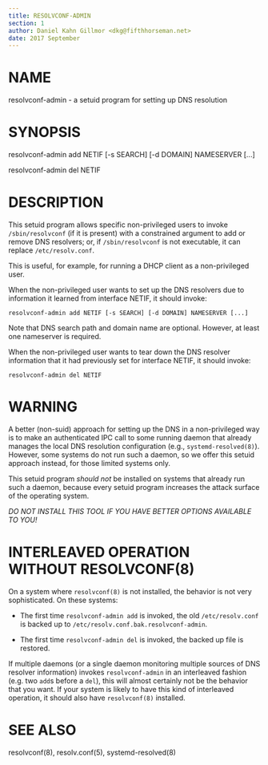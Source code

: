 ```yaml
---
title: RESOLVCONF-ADMIN
section: 1
author: Daniel Kahn Gillmor <dkg@fifthhorseman.net>
date: 2017 September
---
```


NAME
====

resolvconf-admin - a setuid program for setting up DNS resolution

SYNOPSIS
========
 
resolvconf-admin add NETIF [-s SEARCH] [-d DOMAIN] NAMESERVER [...]

resolvconf-admin del NETIF

DESCRIPTION
===========

This setuid program allows specific non-privileged users to invoke
`/sbin/resolvconf` (if it is present) with a constrained argument to add
or remove DNS resolvers; or, if `/sbin/resolvconf` is not executable, it
can replace `/etc/resolv.conf`.

This is useful, for example, for running a DHCP client as a
non-privileged user.

When the non-privileged user wants to set up the DNS resolvers due to
information it learned from interface NETIF, it should invoke:

    resolvconf-admin add NETIF [-s SEARCH] [-d DOMAIN] NAMESERVER [...]

Note that DNS search path and domain name are optional.  However, at
least one nameserver is required.

When the non-privileged user wants to tear down the DNS resolver
information that it had previously set for interface NETIF, it should
invoke:

    resolvconf-admin del NETIF

WARNING
=======

A better (non-suid) approach for setting up the DNS in a
non-privileged way is to make an authenticated IPC call to some
running daemon that already manages the local DNS resolution
configuration (e.g., `systemd-resolved(8)`).  However, some systems do
not run such a daemon, so we offer this setuid approach instead, for
those limited systems only.

This setuid program *should not* be installed on systems that already run
such a daemon, because every setuid program increases the attack surface of
the operating system.

*DO NOT INSTALL THIS TOOL IF YOU HAVE BETTER OPTIONS AVAILABLE TO YOU!*

INTERLEAVED OPERATION WITHOUT RESOLVCONF(8)
===========================================

On a system where `resolvconf(8)` is not installed, the behavior is
not very sophisticated.  On these systems:

 * The first time `resolvconf-admin add` is invoked, the old
   `/etc/resolv.conf` is backed up to
   `/etc/resolv.conf.bak.resolvconf-admin`.

 * The first time `resolvconf-admin del` is invoked, the backed up
   file is restored.

If multiple daemons (or a single daemon monitoring multiple sources of
DNS resolver information) invokes `resolvconf-admin` in an interleaved
fashion (e.g. two `add`s before a `del`), this will almost certainly
not be the behavior that you want.  If your system is likely to have
this kind of interleaved operation, it should also have
`resolvconf(8)` installed.

SEE ALSO
========

resolvconf(8), resolv.conf(5), systemd-resolved(8) 
